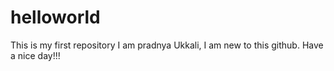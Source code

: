 # helloworld
This is my first repository
I am pradnya Ukkali, I am new to this github.
Have a nice day!!!
